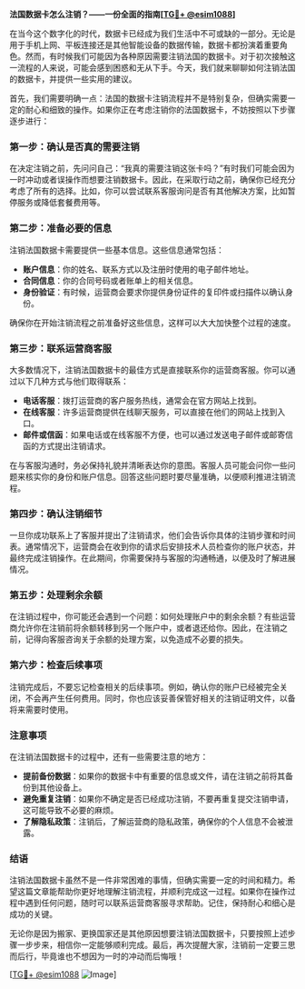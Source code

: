 **法国数据卡怎么注销？——一份全面的指南[[TG💪+ @esim1088](https://t.me/s/esim1088)]**

在当今这个数字化的时代，数据卡已经成为我们生活中不可或缺的一部分。无论是用于手机上网、平板连接还是其他智能设备的数据传输，数据卡都扮演着重要角色。然而，有时候我们可能因为各种原因需要注销法国的数据卡。对于初次接触这一流程的人来说，可能会感到困惑和无从下手。今天，我们就来聊聊如何注销法国的数据卡，并提供一些实用的建议。

首先，我们需要明确一点：法国的数据卡注销流程并不是特别复杂，但确实需要一定的耐心和细致的操作。如果你正在考虑注销你的法国数据卡，不妨按照以下步骤逐步进行：

### **第一步：确认是否真的需要注销**
在决定注销之前，先问问自己：“我真的需要注销这张卡吗？”有时我们可能会因为一时冲动或者误操作而想要注销数据卡。因此，在采取行动之前，确保你已经充分考虑了所有的选择。比如，你可以尝试联系客服询问是否有其他解决方案，比如暂停服务或降低套餐费用等。

### **第二步：准备必要的信息**
注销法国数据卡需要提供一些基本信息。这些信息通常包括：
- **账户信息**：你的姓名、联系方式以及注册时使用的电子邮件地址。
- **合同信息**：你的合同号码或者账单上的相关信息。
- **身份验证**：有时候，运营商会要求你提供身份证件的复印件或扫描件以确认身份。

确保你在开始注销流程之前准备好这些信息，这样可以大大加快整个过程的速度。

### **第三步：联系运营商客服**
大多数情况下，注销法国数据卡的最佳方式是直接联系你的运营商客服。你可以通过以下几种方式与他们取得联系：
- **电话客服**：拨打运营商的客户服务热线，通常会在官方网站上找到。
- **在线客服**：许多运营商提供在线聊天服务，可以直接在他们的网站上找到入口。
- **邮件或信函**：如果电话或在线客服不方便，也可以通过发送电子邮件或邮寄信函的方式提出注销请求。

在与客服沟通时，务必保持礼貌并清晰表达你的意图。客服人员可能会问你一些问题来核实你的身份和账户信息。回答这些问题时要尽量准确，以便顺利推进注销流程。

### **第四步：确认注销细节**
一旦你成功联系上了客服并提出了注销请求，他们会告诉你具体的注销步骤和时间表。通常情况下，运营商会在收到你的请求后安排技术人员检查你的账户状态，并最终完成注销操作。在此期间，你需要保持与客服的沟通畅通，以便及时了解进展情况。

### **第五步：处理剩余余额**
在注销过程中，你可能还会遇到一个问题：如何处理账户中的剩余余额？有些运营商允许你在注销前将余额转移到另一个账户中，或者退还给你。因此，在注销之前，记得向客服咨询关于余额的处理方案，以免造成不必要的损失。

### **第六步：检查后续事项**
注销完成后，不要忘记检查相关的后续事项。例如，确认你的账户已经被完全关闭，不会再产生任何费用。同时，你也应该妥善保管好相关的注销证明文件，以备将来需要时使用。

### **注意事项**
在注销法国数据卡的过程中，还有一些需要注意的地方：
- **提前备份数据**：如果你的数据卡中有重要的信息或文件，请在注销之前将其备份到其他设备上。
- **避免重复注销**：如果你不确定是否已经成功注销，不要再重复提交注销申请，这可能导致不必要的麻烦。
- **了解隐私政策**：注销后，了解运营商的隐私政策，确保你的个人信息不会被泄露。

### **结语**
注销法国数据卡虽然不是一件非常困难的事情，但确实需要一定的时间和精力。希望这篇文章能帮助你更好地理解注销流程，并顺利完成这一过程。如果你在操作过程中遇到任何问题，随时可以联系运营商客服寻求帮助。记住，保持耐心和细心是成功的关键。

无论你是因为搬家、更换国家还是其他原因想要注销法国数据卡，只要按照上述步骤一步步来，相信你一定能够顺利完成。最后，再次提醒大家，注销前一定要三思而后行，毕竟谁也不想因为一时的冲动而后悔哦！

[[TG💪+ @esim1088](https://t.me/s/esim1088) ![Image](https://i.postimg.cc/4NQfJmqS/Snipaste-2025-05-13-00-14-12.png)]